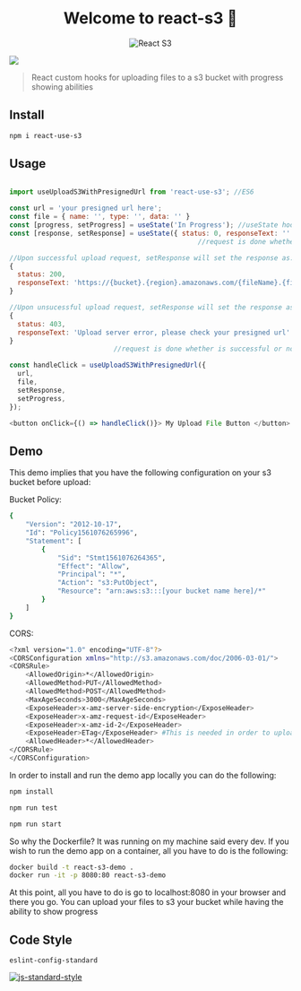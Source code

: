 <h1 align="center">Welcome to react-s3 👋</h1>
<p align="center">
  <img src="/docs/react-s3-v2.gif" alt="React S3"/>
</p>
<p>
  <img src="https://img.shields.io/badge/version-2.0.8-blue.svg?cacheSeconds=2592000" />
</p>

> React custom hooks for uploading files to a s3 bucket with progress showing abilities

## Install

```sh
npm i react-use-s3
```

## Usage

```javascript

import useUploadS3WithPresignedUrl from 'react-use-s3'; //ES6

const url = 'your presigned url here';
const file = { name: '', type: '', data: '' }
const [progress, setProgress] = useState('In Progress'); //useState hook to indicate progress of file while uploading
const [response, setResponse] = useState({ status: 0, responseText: '' }); //useState hook to indicate upload response when 
					      			           //request is done whether is successful or not

//Upon successful upload request, setResponse will set the response as:
{
  status: 200,
  responseText: 'https://{bucket}.{region}.amazonaws.com/{fileName}.{fileExtension}'
}

//Upon unsucessful upload request, setResponse will set the response as:
{
  status: 403,
  responseText: 'Upload server error, please check your presigned url'
}
					      //request is done whether is successful or not

const handleClick = useUploadS3WithPresignedUrl({
  url,
  file,
  setResponse,
  setProgress,
});

<button onClick={() => handleClick()}> My Upload File Button </button>

```
## Demo

This demo implies that you have the following configuration on your s3 bucket before upload:

Bucket Policy:

```sh
{
    "Version": "2012-10-17",
    "Id": "Policy1561076265996",
    "Statement": [
        {
            "Sid": "Stmt1561076264365",
            "Effect": "Allow",
            "Principal": "*",
            "Action": "s3:PutObject",
            "Resource": "arn:aws:s3:::[your bucket name here]/*"
        }
    ]
}
```

CORS:

```sh
<?xml version="1.0" encoding="UTF-8"?>
<CORSConfiguration xmlns="http://s3.amazonaws.com/doc/2006-03-01/">
<CORSRule>
    <AllowedOrigin>*</AllowedOrigin>
    <AllowedMethod>PUT</AllowedMethod>
    <AllowedMethod>POST</AllowedMethod>
    <MaxAgeSeconds>3000</MaxAgeSeconds>
    <ExposeHeader>x-amz-server-side-encryption</ExposeHeader>
    <ExposeHeader>x-amz-request-id</ExposeHeader>
    <ExposeHeader>x-amz-id-2</ExposeHeader>
    <ExposeHeader>ETag</ExposeHeader> #This is needed in order to upload heavy files
    <AllowedHeader>*</AllowedHeader>
</CORSRule>
</CORSConfiguration>
```

In order to install and run the demo app locally you can do the following:

```sh
npm install
```

```sh
npm run test
```

```sh
npm run start
```

So why the Dockerfile? It was running on my machine said every dev. If you wish to run the demo app
on a container, all you have to do is the following:

```sh
docker build -t react-s3-demo .
docker run -it -p 8080:80 react-s3-demo
```
At this point, all you have to do is go to localhost:8080 in your browser and there you go. You can
upload your files to s3 your bucket while having the ability to show progress

## Code Style
```
eslint-config-standard
```

[![js-standard-style](https://cdn.rawgit.com/standard/standard/master/badge.svg)](http://standardjs.com)
